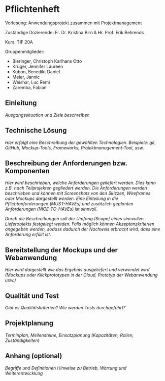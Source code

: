 # Pflichtenheft 

Vorlesung: Anwendungsprojekt zusammen mit Projektmanagement

Zuständige Dozierende: Fr. Dr. Kristina Birn & Hr. Prof. Erik Behrends

Kurs: TIF 20A

Gruppenmitglieder:
- Bieringer, Christoph Karlhans Otto
- Krüger, Jennifer Laureen
- Kubon, Benedikt Daniel
- Meier, Jannic
- Weishar, Luc Rémi
- Zaremba, Fabian

## Einleitung
*Ausgangssituation und Ziele beschreiben*

## Technische Lösung
*Hier erfolgt eine Beschreibung der gewählten Technologien. Beispiele: git, GitHub, Mockup-Tools, Frameworks, Projektmanagement-Tool, usw.*

## Beschreibung der Anforderungen bzw. Komponenten
*Hier wird beschrieben, welche Anforderungen geliefert werden. 
Dies kann z.B. nach Teilprojekten gegliedert werden. 
Die Anforderungen werden beschrieben und können mit Screenshots von den Skizzen, Wireframes oder Mockups dargestellt werden. 
Eine Einteilung in die Pflichtanforderungen (MUST-HAVEs) und zusätzlich geplanten Anforderungen (NICE-TO-HAVEs) ist sinnvoll.*

*Durch die Beschreibungen soll der Umfang (Scope) eines sinnvollen Lieferobjekts festgelegt werden. 
Falls möglich können Akzeptanzkriterien angegeben werden, sodass dadurch der Nachweis erbracht wird, dass eine Anforderung erfüllt ist.*

## Bereitstellung der Mockups und der Webanwendung 
*Hier wird dargestellt wie das Ergebnis ausgeliefert und verwendet wird (Mockups oder Klickprototypen in der Cloud, Prototyp der Webanwendung usw.)*

## Qualität und Test 
*Gibt es Qualitätskriterien? Wie werden Tests durchgeführt?*

## Projektplanung
*Terminplan, Meilensteine, Einsatzplanung (Kapazitäten, Rollen, Zuständigkeiten)*

## Anhang (optional)
*Begriffe und Definitionen
Hinweise zu Betrieb, Wartung und Weiterentwicklung*
